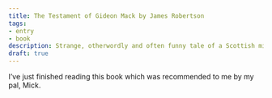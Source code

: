 ```yaml
---
title: The Testament of Gideon Mack by James Robertson
tags:
- entry
- book
description: Strange, otherwordly and often funny tale of a Scottish minister’s dance with The Devil
draft: true
---
```

I’ve just finished reading this book which was recommended to me by my pal, Mick.
